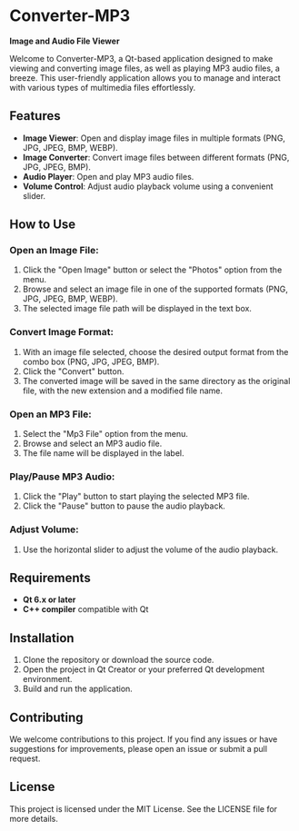 # Converter-MP3

**Image and Audio File Viewer**

Welcome to Converter-MP3, a Qt-based application designed to make viewing and converting image files, as well as playing MP3 audio files, a breeze. This user-friendly application allows you to manage and interact with various types of multimedia files effortlessly.

## Features

- **Image Viewer**: Open and display image files in multiple formats (PNG, JPG, JPEG, BMP, WEBP).
- **Image Converter**: Convert image files between different formats (PNG, JPG, JPEG, BMP).
- **Audio Player**: Open and play MP3 audio files.
- **Volume Control**: Adjust audio playback volume using a convenient slider.

## How to Use

### Open an Image File:
1. Click the "Open Image" button or select the "Photos" option from the menu.
2. Browse and select an image file in one of the supported formats (PNG, JPG, JPEG, BMP, WEBP).
3. The selected image file path will be displayed in the text box.

### Convert Image Format:
1. With an image file selected, choose the desired output format from the combo box (PNG, JPG, JPEG, BMP).
2. Click the "Convert" button.
3. The converted image will be saved in the same directory as the original file, with the new extension and a modified file name.

### Open an MP3 File:
1. Select the "Mp3 File" option from the menu.
2. Browse and select an MP3 audio file.
3. The file name will be displayed in the label.

### Play/Pause MP3 Audio:
1. Click the "Play" button to start playing the selected MP3 file.
2. Click the "Pause" button to pause the audio playback.

### Adjust Volume:
1. Use the horizontal slider to adjust the volume of the audio playback.

## Requirements

- **Qt 6.x or later**
- **C++ compiler** compatible with Qt

## Installation

1. Clone the repository or download the source code.
2. Open the project in Qt Creator or your preferred Qt development environment.
3. Build and run the application.

## Contributing

We welcome contributions to this project. If you find any issues or have suggestions for improvements, please open an issue or submit a pull request.

## License

This project is licensed under the MIT License. See the LICENSE file for more details.
